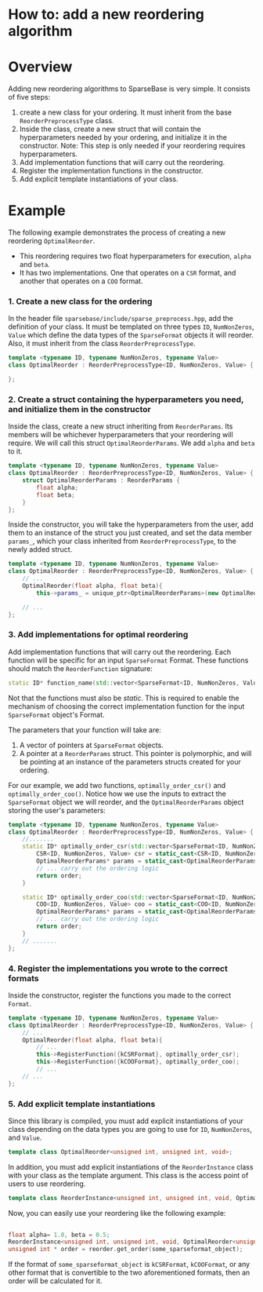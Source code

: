 # How to: add a new reordering algorithm

# Overview

Adding new reordering algorithms to SparseBase is very simple. It consists of five steps:

1. create a new class for your ordering. It must inherit from the base `ReorderPreprocessType` class.
2. Inside the class, create a new struct that will contain the hyperparameters needed by your ordering, and initialize it in the constructor. Note: This step is only needed if your reordering requires hyperparameters.
3. Add implementation functions that will carry out the reordering. 
4. Register the implementation functions in the constructor.
5. Add explicit template instantiations of your class.

# Example

The following example demonstrates the process of creating a new reordering `OptimalReorder`.

- This reordering requires two float hyperparameters for execution, `alpha` and `beta`.
- It has two implementations. One that operates on a `CSR` format, and another that operates on a `COO` format.

### 1. Create a new class for the ordering

In the header file `sparsebase/include/sparse_preprocess.hpp`, add the definition of your class. It must be templated on three types `ID`, `NumNonZeros`, `Value` which define the data types of the `SparseFormat` objects it will reorder. Also, it must inherit from the class `ReorderPreprocessType`.

```cpp
template <typename ID, typename NumNonZeros, typename Value>
class OptimalReorder : ReorderPreprocessType<ID, NumNonZeros, Value> {

};
```

### 2. Create a struct containing the hyperparameters you need, and initialize them in the constructor

Inside the class, create a new struct inheriting from `ReorderParams`. Its members will be whichever hyperparameters that your reordering will require. We will call this struct `OptimalReorderParams`. We add `alpha` and `beta` to it.

```cpp
template <typename ID, typename NumNonZeros, typename Value>
class OptimalReorder : ReorderPreprocessType<ID, NumNonZeros, Value> {
	struct OptimalReorderParams : ReorderParams {
		float alpha;
		float beta;
	}
};
```

Inside the constructor, you will take the hyperparameters from the user, add them to an instance of the struct you just created, and set the data member `params_`, which your class inherited from `ReorderPreprocessType`, to the newly added struct.

```cpp
template <typename ID, typename NumNonZeros, typename Value>
class OptimalReorder : ReorderPreprocessType<ID, NumNonZeros, Value> {
	// ...
	OptimalReorder(float alpha, float beta){
		this->params_ = unique_ptr<OptimalReorderParams>(new OptimalReorderParams{alpha, beta});

	// ...
};
```

### 3. Add implementations for optimal reordering

Add implementation functions that will carry out the reordering. Each function will be specific for an input `SparseFormat` Format. These functions should match the `ReorderFunction` signature:

```cpp
static ID* function_name(std::vector<SparseFormat<ID, NumNonZeros, Value>*>, ReorderParams*) 
```
Not that the functions must also be *static*. This is required to enable the mechanism of choosing the correct implementation function for the input `SparseFormat` object's Format.  

The parameters that your function will take are:

1. A vector of pointers at `SparseFormat` objects.
2. A pointer at a `ReorderParams` struct. This pointer is polymorphic, and will be pointing at an instance of the parameters structs created for your ordering. 

For our example, we add two functions, `optimally_order_csr()` and `optimally_order_coo()`. Notice how we use the inputs to extract the `SparseFormat` object we will reorder, and the `OptimalReorderParams` object storing the user's parameters:

```cpp
template <typename ID, typename NumNonZeros, typename Value>
class OptimalReorder : ReorderPreprocessType<ID, NumNonZeros, Value> {
	//.......
	static ID* optimally_order_csr(std::vector<SparseFormat<ID, NumNonZeros, Value>*> input_sf, ReorderParams* poly_params){
		CSR<ID, NumNonZeros, Value> csr = static_cast<CSR<ID, NumNonZeros, Value>(input_sf[0]);
		OptimalReorderParams* params = static_cast<OptimalReorderParams*>(poly_params);
		// ... carry out the ordering logic
		return order;
	}

	static ID* optimally_order_coo(std::vector<SparseFormat<ID, NumNonZeros, Value>*> input_sf, ReorderParams* poly_params){
		COO<ID, NumNonZeros, Value> coo = static_cast<COO<ID, NumNonZeros, Value>(input_sf[0]);
		OptimalReorderParams* params = static_cast<OptimalReorderParams*>(poly_params);
		// ... carry out the ordering logic
		return order;
	}
	// .......
};
```

### 4. Register the implementations you wrote to the correct formats

Inside the constructor, register the functions you made to the correct `Format`. 

```cpp
template <typename ID, typename NumNonZeros, typename Value>
class OptimalReorder : ReorderPreprocessType<ID, NumNonZeros, Value> {
	// ...
	OptimalReorder(float alpha, float beta){
		// ...
		this->RegisterFunction({kCSRFormat}, optimally_order_csr);
		this->RegisterFunction({kCOOFormat}, optimally_order_coo);
		// ...
	// ...
};
```

### 5. Add explicit template instantiations

Since this library is compiled, you must add explicit instantiations of your class depending on the data types you are going to use for `ID`, `NumNonZeros`, and `Value`. 

```cpp
template class OptimalReorder<unsigned int, unsigned int, void>;
```

In addition, you must add explicit instantiations of the `ReorderInstance` class with your class as the template argument. This class is the access point of users to use reordering.

```cpp
template class ReorderInstance<unsigned int, unsigned int, void, OptimalReorder<unsigned int, unsigned int, void>>
```

Now, you can easily use your reordering like the following example:

```cpp
 
float alpha= 1.0, beta = 0.5;
ReorderInstance<unsigned int, unsigned int, void, OptimalReorder<unsigned int, unsigned int, void>> reorder(alpha, beta);
unsigned int * order = reorder.get_order(some_sparseformat_object);
```

If the format of `some_sparseformat_object` is `kCSRFormat`, `kCOOFormat`, or any other format that is convertible to the two aforementioned formats, then an order will be calculated for it.